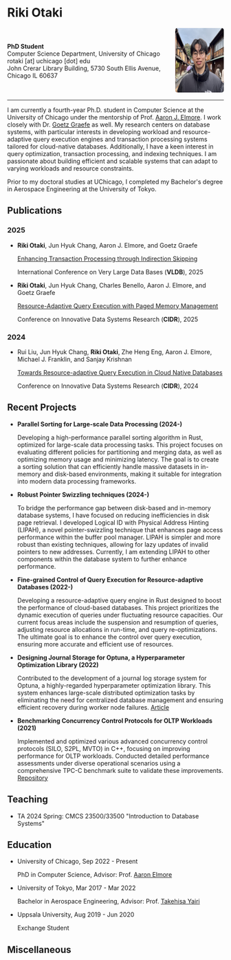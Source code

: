 # Riki Otaki
<div style="display: flex; align-items: center;">
  <div>
    <strong>PhD Student</strong><br>
    Computer Science Department, University of Chicago<br>
    rotaki [at] uchicago [dot] edu<br>
    John Crerar Library Building, 5730 South Ellis Avenue, Chicago IL 60637
  </div>
  <div style="margin-left: 30px;">
    <img src="profile.jpeg" alt="Riki Otaki" style="width: 150px; height: 150px; border-radius: 5px;" />
  </div>
</div>

---

I am currently a fourth-year Ph.D. student in Computer Science at the University of Chicago under the mentorship of Prof. [Aaron J. Elmore](https://people.cs.uchicago.edu/~aelmore). I work closely with Dr. [Goetz Graefe](https://scholar.google.com/citations?hl=en&user=pdDeRScAAAAJ&view_op=list_works&sortby=pubdate) as well.
My research centers on database systems, with particular interests in developing workload and resource-adaptive query execution engines and transaction processing systems tailored for cloud-native databases. Additionally, I have a keen interest in query optimization, transaction processing, and indexing techniques. I am passionate about building efficient and scalable systems that can adapt to varying workloads and resource constraints.

Prior to my doctoral studies at UChicago, I completed my Bachelor's degree in Aerospace Engineering at the University of Tokyo.

## Publications
### 2025
* **Riki Otaki**, Jun Hyuk Chang, Aaron J. Elmore, and Goetz Graefe

  [Enhancing Transaction Processing through Indirection Skipping](https://www.vldb.org/pvldb/vol18/p4104-otaki.pdf)

  International Conference on Very Large Data Bases (**VLDB**), 2025

* **Riki Otaki**, Jun Hyuk Chang, Charles Benello, Aaron J. Elmore, and Goetz Graefe

  [Resource-Adaptive Query Execution with Paged Memory Management](https://vldb.org/cidrdb/papers/2025/p2-otaki.pdf)

  Conference on Innovative Data Systems Research (**CIDR**), 2025

### 2024
* Rui Liu, Jun Hyuk Chang, **Riki Otaki**, Zhe Heng Eng, Aaron J. Elmore, Michael J. Franklin, and Sanjay Krishnan

  [Towards Resource-adaptive Query Execution in Cloud Native Databases](https://www.cidrdb.org/cidr2024/papers/p34-liu.pdf)

  Conference on Innovative Data Systems Research (**CIDR**), 2024

## Recent Projects

- **Parallel Sorting for Large-scale Data Processing (2024-)**

  Developing a high-performance parallel sorting algorithm in Rust, optimized for large-scale data processing tasks. This project focuses on evaluating different policies for partitioning and merging data, as well as optimizing memory usage and minimizing latency. The goal is to create a sorting solution that can efficiently handle massive datasets in in-memory and disk-based environments, making it suitable for integration into modern data processing frameworks.

* **Robust Pointer Swizzling techniques (2024-)**

  To bridge the performance gap between disk-based and in-memory database systems, I have focused on reducing inefficiencies in disk page retrieval. I developed Logical ID with Physical Address Hinting (LIPAH), a novel pointer-swizzling technique that enhances page access performance within the buffer pool manager. LIPAH is simpler and more robust than existing techniques, allowing for lazy updates of invalid pointers to new addresses. Currently, I am extending LIPAH to other components within the database system to further enhance performance.

* **Fine-grained Control of Query Execution for Resource-adaptive Databases (2022-)**
  
  Developing a resource-adaptive query engine in Rust designed to boost the performance of cloud-based databases. This project prioritizes the dynamic execution of queries under fluctuating resource capacities. Our current focus areas include the suspension and resumption of queries, adjusting resource allocations in run-time, and query re-optimizations. The ultimate goal is to enhance the control over query execution, ensuring more accurate and efficient use of resources.

* **Designing Journal Storage for Optuna, a Hyperparameter Optimization Library (2022)**
  
  Contributed to the development of a journal log storage system for Optuna, a highly-regarded hyperparameter optimization library. 
  This system enhances large-scale distributed optimization tasks by eliminating the need for centralized database management and ensuring efficient recovery during worker node failures. [Article](https://medium.com/optuna/distributed-optimization-via-nfs-using-optunas-new-operation-based-logging-storage-9815f9c3f932)

* **Benchmarking Concurrency Control Protocols for OLTP Workloads (2021)**
  
  Implemented and optimized various advanced concurrency control protocols (SILO, S2PL, MVTO) in C++, focusing on improving performance for OLTP workloads. Conducted detailed performance assessments under diverse operational scenarios using a comprehensive TPC-C benchmark suite to validate these improvements. [Repository](https://github.com/rotaki/tpcc-runner)

## Teaching

* TA 2024 Spring: CMCS 23500/33500 "Introduction to Database Systems"

## Education

* University of Chicago, Sep 2022 - Present

  PhD in Computer Science, Advisor: Prof. [Aaron Elmore](https://people.cs.uchicago.edu/~aelmore/)

* University of Tokyo, Mar 2017 - Mar 2022

  Bachelor in Aerospace Engineering, Advisor: Prof. [Takehisa Yairi](https://ailab.t.u-tokyo.ac.jp/en/)

* Uppsala University, Aug 2019 - Jun 2020

  Exchange Student

## Miscellaneous